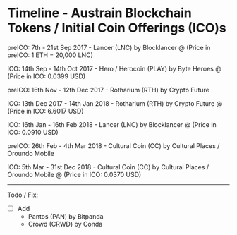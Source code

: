 # Timeline  - Austrain Blockchain Tokens / Initial Coin Offerings (ICO)s


preICO: 7th - 21st Sep 2017   - Lancer (LNC) by Blocklancer  @ (Price in preICO: 1 ETH = 20,000 LNC)

ICO: 14th Sep - 14th Oct 2017   - Hero / Herocoin (PLAY) by Byte Heroes  @ (Price in ICO: 0.0399 USD)

preICO: 16th Nov - 12th Dec 2017   - Rotharium (RTH) by Crypto Future

ICO: 13th Dec 2017 - 14th Jan 2018    - Rotharium (RTH) by Crypto Future  @ (Price in ICO: 6.6017 USD)

ICO: 16th Jan - 16th Feb 2018   - Lancer (LNC) by Blocklancer  @ (Price in ICO: 0.0910 USD)

preICO: 26th Feb - 4th Mar 2018   - Cultural Coin (CC) by Cultural Places / Oroundo Mobile

ICO: 5th Mar - 31st Dec 2018  - Cultural Coin (CC) by Cultural Places / Oroundo Mobile  @ (Price in ICO: 0.0370 USD)




---

Todo / Fix:

- [ ] Add 
   - Pantos (PAN) by Bitpanda
   - Crowd (CRWD) by Conda


